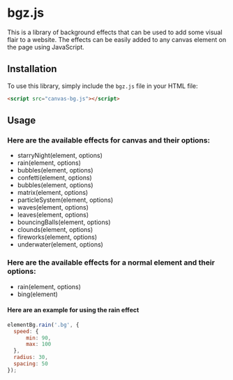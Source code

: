 # bgz.js

This is a library of background effects that can be used to add some visual flair to a website. The effects can be easily added to any canvas element on the page using JavaScript.

## Installation

To use this library, simply include the `bgz.js` file in your HTML file:

```html
<script src="canvas-bg.js"></script>
```

## Usage

### Here are the available effects for canvas and their options:

* starryNight(element, options)
* rain(element, options)
* bubbles(element, options)
* confetti(element, options)
* bubbles(element, options)
* matrix(element, options)
* particleSystem(element, options)
* waves(element, options)
* leaves(element, options)
* bouncingBalls(element, options)
* clounds(element, options)
* fireworks(element, options)
* underwater(element, options)

### Here are the available effects for a normal element and their options:

* rain(element, options)
* bing(element)

#### Here are an example for using the rain effect

```javascript
elementBg.rain('.bg', {
  speed: {
      min: 90,
      max: 100
  },
  radius: 30,
  spacing: 50
});
```
